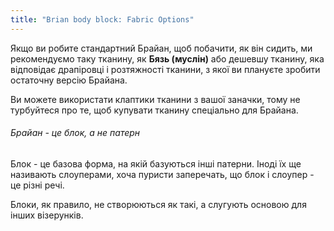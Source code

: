 ```yaml
---
title: "Brian body block: Fabric Options"
---
```


Якщо ви робите стандартний Брайан, щоб побачити, як він сидить, ми рекомендуємо таку тканину, як **Бязь (муслін)** або дешевшу тканину, яка відповідає драпіровці і розтяжності тканини, з якої ви плануєте зробити остаточну версію Брайана.

Ви можете використати клаптики тканини з вашої заначки, тому не турбуйтеся про те, щоб купувати тканину спеціально для Брайана.

<Note>

###### Брайан - це блок, а не патерн

Блок - це базова форма, на якій базуються інші патерни.
Іноді їх ще називають слоуперами, хоча пуристи заперечать, що блок і слоупер - це різні речі.

Блоки, як правило, не створюються як такі, а слугують основою для інших візерунків.

</Note>
